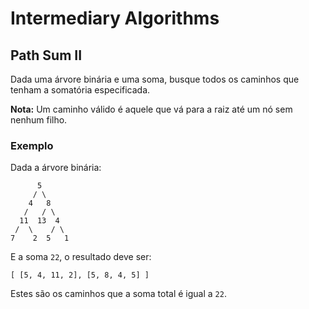 # Intermediary Algorithms

## Path Sum II

Dada uma árvore binária e uma soma, busque todos os caminhos que tenham a somatória especificada.

**Nota:** Um caminho válido é aquele que vá para a raiz até um nó sem nenhum filho.

### Exemplo

Dada a árvore binária:

```
      5
     / \
    4   8
   /   / \
  11  13  4
 /  \    / \
7    2  5   1
```

E a soma `22`, o resultado deve ser:

`[
   [5, 4, 11, 2],
   [5, 8, 4, 5]
]
`

Estes são os caminhos que a soma total é igual a `22`.
